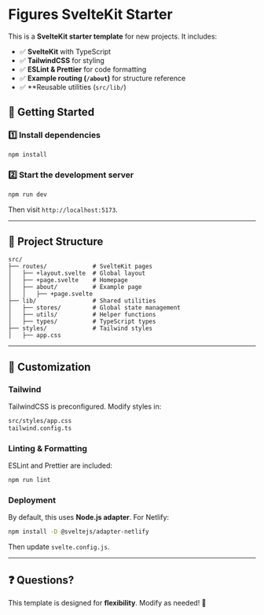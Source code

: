 # Figures SvelteKit Starter

This is a **SvelteKit starter template** for new projects. It includes:

- ✅ **SvelteKit** with TypeScript
- ✅ **TailwindCSS** for styling
- ✅ **ESLint & Prettier** for code formatting
- ✅ **Example routing (`/about`)** for structure reference
- ✅ **Reusable utilities (`src/lib/`)

## 🚀 Getting Started

### 1️⃣ Install dependencies
```bash
npm install
```

### 2️⃣ Start the development server
```bash
npm run dev
```
Then visit `http://localhost:5173`.

---

## 📂 Project Structure
```
src/
├── routes/             # SvelteKit pages
│   ├── +layout.svelte  # Global layout
│   ├── +page.svelte    # Homepage
│   ├── about/          # Example page
│   │   ├── +page.svelte
├── lib/                # Shared utilities
│   ├── stores/         # Global state management
│   ├── utils/          # Helper functions
│   ├── types/          # TypeScript types
├── styles/             # Tailwind styles
│   ├── app.css
```

---

## 📌 Customization
### Tailwind
TailwindCSS is preconfigured. Modify styles in:
```bash
src/styles/app.css
tailwind.config.ts
```

### Linting & Formatting
ESLint and Prettier are included:
```bash
npm run lint
```

### Deployment
By default, this uses **Node.js adapter**. For Netlify:
```bash
npm install -D @sveltejs/adapter-netlify
```
Then update `svelte.config.js`.

---

## ❓ Questions?
This template is designed for **flexibility**. Modify as needed! 🚀
